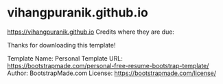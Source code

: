 # vihangpuranik.github.io
https://vihangpuranik.github.io
Credits where they are due:

Thanks for downloading this template!

Template Name: Personal
Template URL: https://bootstrapmade.com/personal-free-resume-bootstrap-template/
Author: BootstrapMade.com
License: https://bootstrapmade.com/license/
